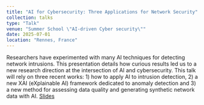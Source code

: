 ```yaml
---
title: "AI for Cybersecurity: Three Applications for Network Security"
collection: talks
type: "Talk"
venue: "Summer School \"AI-driven Cyber security\""
date: 2025-07-01
location: "Rennes, France"
---
```


Researchers have experimented with many AI techniques for detecting network intrusions. This presentation details how curious results led us to a new research direction at the intersection of AI and cybersecurity. This talk will rely on three recent works: 1) how to apply AI to intrusion detection, 2) a new XAI (eXplainable AI) framework dedicated to anomaly detection and 3) a new method for assessing data quality and generating synthetic network data with AI. [Slides](https://pfgimenez.fr/files/summer-school-2025.pdf)
